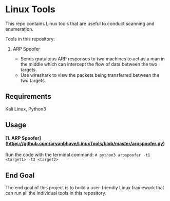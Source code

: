Linux Tools
========================
This repo contains Linux tools that are useful to conduct scanning and enumeration.

Tools in this repository:

1. ARP Spoofer
      
    - Sends gratuitous ARP responses to two machines to act as a man in the middle which can intercept the flow of data between the two targets.
    - Use wireshark to view the packets being transferred between the two targets.
    
## Requirements
Kali Linux,
Python3

## Usage

#### [1. ARP Spoofer] (https://github.com/aryanbhave/LinuxTools/blob/master/arpspoofer.py)
    
   Run the code with the terminal command:
    ```
    # python3 arpspoofer -t1 <target1> -t2 <target2>
    ```
## End Goal
The end goal of this project is to build a user-friendly Linux framework that can run all the individual tools in this repository.
